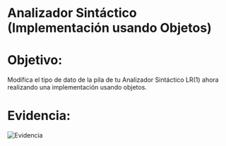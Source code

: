 #  Analizador Sintáctico (Implementación usando Objetos)

# Objetivo:

Modifica el tipo de dato de la pila de tu Analizador Sintáctico LR(1) ahora realizando una implementación usando objetos.

# Evidencia:

![Evidencia](https://user-images.githubusercontent.com/84484618/221749930-4653f2c0-3700-443b-b555-d6c02a6869e9.png)
